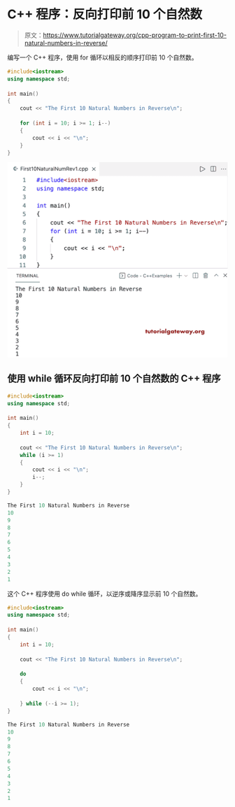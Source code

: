 # C++ 程序：反向打印前 10 个自然数

> 原文：<https://www.tutorialgateway.org/cpp-program-to-print-first-10-natural-numbers-in-reverse/>

编写一个 C++ 程序，使用 for 循环以相反的顺序打印前 10 个自然数。

```cpp
#include<iostream>
using namespace std;

int main()
{
	cout << "The First 10 Natural Numbers in Reverse\n";

	for (int i = 10; i >= 1; i--)
	{
		cout << i << "\n";
	}
}
```

![C++ Program to Print First 10 Natural Numbers in Reverse](img/747b096f264aadf708f340aa4caba7c0.png)

## 使用 while 循环反向打印前 10 个自然数的 C++ 程序

```cpp
#include<iostream>
using namespace std;

int main()
{
	int i = 10;

	cout << "The First 10 Natural Numbers in Reverse\n";
	while (i >= 1)
	{
		cout << i << "\n";
		i--;
	}
}
```

```cpp
The First 10 Natural Numbers in Reverse
10
9
8
7
6
5
4
3
2
1
```

这个 C++ 程序使用 do while 循环，以逆序或降序显示前 10 个自然数。

```cpp
#include<iostream>
using namespace std;

int main()
{
	int i = 10;

	cout << "The First 10 Natural Numbers in Reverse\n";

	do
	{
		cout << i << "\n";

	} while (--i >= 1);
}
```

```cpp
The First 10 Natural Numbers in Reverse
10
9
8
7
6
5
4
3
2
1
```